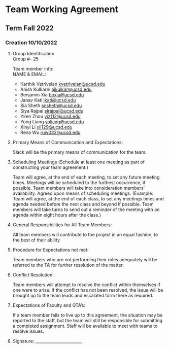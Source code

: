 # Team Working Agreement

## Term Fall 2022
### Creation 10/10/2022

1. Group Identification <br>
    Group #- 25 <br>

    Team member info: <br>
    NAME & EMAIL: <br>
    - Karthik Vetrivelan 
    kvetrivelan@ucsd.edu<br>
    - Anish Kulkarni 
    ajkulkar@ucsd.edu<br>
    - Benjamin Xia
    bbxia@ucsd.edu<br>
    - Janav Kati
    jkati@ucsd.edu<br>
    - Sia Sheth
    snsheth@ucsd.edu<br>
    - Siya Rajpal
    sirajpal@ucsd.edu<br>
    - Yiren Zhou
    yiz112@ucsd.edu<br>
    - Yong Liang
    yoliang@ucsd.edu<br>
    - Xinyi Li
    xil129@ucsd.edu<br>
    - Rena Wu
    ruw032@ucsd.edu<br>

2) Primary Means of Communication and Expectations:<br>
   
    Slack will be the primary means of communication for the team. 

3) Scheduling Meetings (Schedule at least one meeting as part of constructing your team agreement.)<br>
   
    Team will agree, at the end of each meeting, to set any future meeting times. Meetings will be scheduled to the furthest occurrence, if possible. Team members will take into consideration members’ availability.
    Agreed upon means of scheduling meetings. (Example: Team will agree, at the end of each class, to set any meetings times and agenda needed before the next class and beyond if possible. Team members will take turns to send out a reminder of the meeting with an agenda within eight hours after the class.)

4) General Responsibilities for All Team Members:<br>
   
    All team members will contribute to the project in an equal fashion, to the best of their ability

5) Procedure for Expectations not met:<br>
   
    Team members who are not performing their roles adequately will be referred to the TA for further resolution of the matter.

6) Conflict Resolution:<br>
   
    Team members will attempt to resolve the conflict within themselves if one were to arise. If the conflict has not been resolved, the issue will be brought up to the team leads and escalated form there as required.

7) Expectations of Faculty and GTA’s:
   
    If a team member fails to live up to this agreement, the situation may be reported to the staff, but the team will still be responsible for submitting a completed assignment. Staff will be available to meet with teams to resolve issues.

8) Signature: _______________________
